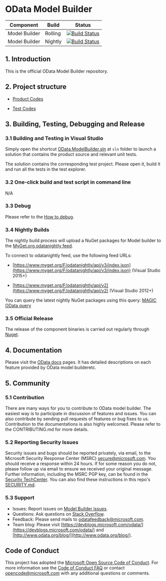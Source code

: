 OData Model Builder
 ============= 
 Component | Build  | Status 
--------|--------- |---------
Model Builder|Rolling | [![Build Status](https://identitydivision.visualstudio.com/OData/_apis/build/status%2FOData.ModelBuilder%2FOData.ModelBuilder-rolling-1ES?repoName=OData%2FModelBuilder&branchName=main)](https://identitydivision.visualstudio.com/OData/_build/latest?definitionId=2690&repoName=OData%2FModelBuilder&branchName=main)
Model Builder|Nightly | [![Build Status](https://identitydivision.visualstudio.com/OData/_apis/build/status%2FOData.ModelBuilder%2FOData.ModelBuilder-nightly-1ES?repoName=OData%2FModelBuilder&branchName=main)](https://identitydivision.visualstudio.com/OData/_build/latest?definitionId=2691&repoName=OData%2FModelBuilder&branchName=main)



## 1. Introduction
This is the official OData Model Builder repository.

## 2. Project structure

* [Product Codes](https://github.com/OData/ModelBuilder/tree/main/src/Microsoft.OData.ModelBuilder)

* [Test Codes](https://github.com/OData/ModelBuilder/tree/main/test/Microsoft.OData.ModelBuilder.Tests)

## 3. Building, Testing, Debugging and Release

### 3.1 Building and Testing in Visual Studio

Simply open the shortcut [OData.ModelBuilder.sln](https://github.com/OData/ModelBuilder/blob/main/sln/) at `sln` folder to launch a solution that contains the product source and relevant unit tests.

The solution contains the corresponding test project. Please open it, build it and run all the tests in the test explorer.

### 3.2 One-click build and test script in command line

N/A

### 3.3 Debug

Please refer to the [How to debug](http://odata.github.io/WebApi/10-01-debug-webapi-source).

### 3.4 Nightly Builds

The nightly build process will upload a NuGet packages for Model builder to the [MyGet.org odatanightly feed](https://www.myget.org/F/odatanightly/api/v3/index.json).

To connect to odatanightly feed, use the following feed URLs: 

- [https://www.myget.org/F/odatanightly/api/v3/index.json](https://www.myget.org/F/odatanightly/api/v3/index.json) (Visual Studio 2015+)

- [https://www.myget.org/F/odatanightly/api/v2](https://www.myget.org/F/odatanightly/api/v2) (Visual Studio 2012+)

You can query the latest nightly NuGet packages using this query: [MAGIC OData query](https://www.myget.org/F/odatanightly/Packages?$select=Id,Version&$orderby=Version%20desc&$top=4&$format=application/json)

### 3.5 Official Release

The release of the component binaries is carried out regularly through [Nuget](http://www.nuget.org/).

## 4. Documentation

Please visit the [OData docs](https://docs.microsoft.com/en-us/odata/) pages. It has detailed descriptions on each feature provided by OData model builderetc.

## 5. Community

### 5.1 Contribution

There are many ways for you to contribute to OData model builder. The easiest way is to participate in discussion of features and issues. You can also contribute by sending pull requests of features or bug fixes to us. Contribution to the documentations is also highly welcomed. Please refer to the CONTRIBUTING.md for more details.

### 5.2 Reporting Security Issues

Security issues and bugs should be reported privately, via email, to the Microsoft Security Response Center (MSRC) <secure@microsoft.com>. You should receive a response within 24 hours. If for some reason you do not, please follow up via email to ensure we received your original message. Further information, including the MSRC PGP key, can be found in the [Security TechCenter](https://www.microsoft.com/msrc/faqs-report-an-issue). You can also find these instructions in this repo's [SECURITY.md](./SECURITY.md).

### 5.3 Support

- Issues: Report issues on [Model Builder issues](https://github.com/OData/ModelBuilder/issues).
- Questions: Ask questions on [Stack Overflow](http://stackoverflow.com/questions/ask?tags=odata).
- Feedback: Please send mails to [odatafeedback@microsoft.com](mailto:odatafeedback@microsoft.com).
- Team blog: Please visit [https://devblogs.microsoft.com/odata/](https://devblogs.microsoft.com/odata/) and [http://www.odata.org/blog/](http://www.odata.org/blog/).

## Code of Conduct

This project has adopted the [Microsoft Open Source Code of Conduct](https://opensource.microsoft.com/codeofconduct/). For more information see the [Code of Conduct FAQ](https://opensource.microsoft.com/codeofconduct/faq/) or contact [opencode@microsoft.com](mailto:opencode@microsoft.com) with any additional questions or comments.
